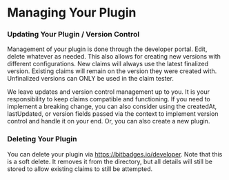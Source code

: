 # Managing Your Plugin

### Updating Your Plugin / Version Control

Management of your plugin is done through the developer portal. Edit, delete whatever as needed. This also allows for creating new versions with different configurations. New claims will always use the latest finalized version. Existing claims will remain on the version they were created with. Unfinalized versions can ONLY be used in the claim tester.

We leave updates and version control management up to you. It is your responsibility to keep claims compatible and functioning. If you need to implement a breaking change, you can also consider using the createdAt, lastUpdated, or version fields passed via the context to implement version control and handle it on your end. Or, you can also create a new plugin.

### Deleting Your Plugin

You can delete your plugin via https://bitbadges.io/developer. Note that this is a soft delete. It removes it from the directory, but all details will still be stored to allow existing claims to still be attempted.
